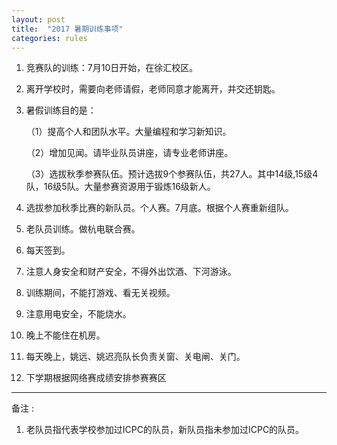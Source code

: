 ```yaml
---
layout: post
title:  "2017 暑期训练事项"
categories: rules
---
```


1. 竞赛队的训练：7月10日开始，在徐汇校区。

2. 离开学校时，需要向老师请假，老师同意才能离开，并交还钥匙。

3. 暑假训练目的是：

   （1）提高个人和团队水平。大量编程和学习新知识。

   （2）增加见闻。请毕业队员讲座，请专业老师讲座。

   （3）选拔秋季参赛队伍。预计选拔9个参赛队伍，共27人。其中14级,15级4队，16级5队。大量参赛资源用于锻炼16级新人。

4. 选拔参加秋季比赛的新队员。个人赛。7月底。根据个人赛重新组队。

5. 老队员训练。做杭电联合赛。

6. 每天签到。

7. 注意人身安全和财产安全，不得外出饮酒、下河游泳。

8. 训练期间，不能打游戏、看无关视频。

9. 注意用电安全，不能烧水。

10. 晚上不能住在机房。

11. 每天晚上，姚远、姚迟亮队长负责关窗、关电闸、关门。

12. 下学期根据网络赛成绩安排参赛赛区

---
备注 :

1. 老队员指代表学校参加过ICPC的队员，新队员指未参加过ICPC的队员。
